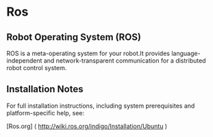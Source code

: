 # Ros
## Robot Operating System (ROS) 
ROS is a meta-operating system for your robot.It provides language-independent and network-transparent communication for a distributed robot control system.

## Installation Notes

For full installation instructions, including system prerequisites and platform-specific help, see:

[Ros.org] ( http://wiki.ros.org/indigo/Installation/Ubuntu )

